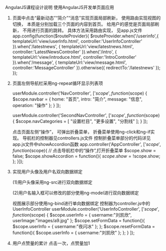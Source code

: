AngularJS课程设计说明
使用AngularJS开发单页面应用
1. 页面中点击“最新动态”“简介”“消息”实现页面局部刷新，
	使用路由实现视图的切换，
	本质是分别加载三个页面的内容到首页。
	给用户的感觉是页面局部刷新，
	不用进行页面的跳转。
	具体方法采用路由实现，
	见app.js文件
	app.config(function($routeProvider){
	$routeProvider.when('/userinfo',{
		templateUrl:'view/userInfo.html',
		controller:'UserInfoController'
	}).when('/latestnews', {
		templateUrl:'view/latestnews.html',
		controller:'LatestNewsController'
	}).when('/intro', {
		templateUrl:'view/introduce.html',
		controller:'IntroController'
	}).when('/message', {
		templateUrl:'view/message.html',
		controller:'MessageController'
	}).otherwise({
		redirectTo:'/latestnews'
	});
});
2. 页面左侧导航栏采用ng-repeat循环显示列表项

	userModule.controller('NavController', ['$scope',
	    function($scope) {
	        $scope.navbar = {
	            home: "首页",
	            intro: "简介",
	            message: "信息",
	            operation: "操作"
	        };
	    }
	]);

	userModule.controller('SecondNavController', ['$scope',
	    function($scope) {
	        $scope.navCategories = [
	            "设置栏目",
	            "更多设置",
	            "分割线"
	        ];
	    }
	]);
		
	点击页面左侧“操作”，
	可弹出折叠菜单，
	折叠菜单使用ng-click和ng-if实现。
	导航栏的控制器见controllers.js文件
	控制折叠菜单部分的代码详见
	app.js文件中showAccordion函数
		app.controller('AppController', ['$scope', function($scope){
			// 点击导航栏中的“操作”,打开折叠菜单
			$scope.show = false;
			$scope.showAccordion = function(){
				$scope.show = !$scope.show;
			};
		}]);

3.  实现用户头像及用户名双向数据绑定

	(1)用户头像采用ng-src进行双向数据绑定

	(2)用户名输入框可以修改的部分使用ng-model进行双向数据绑定

	视图展示部分使用ng-bind进行单向数据绑定
	控制器为controller.js中的UserInfoController
		userModule.controller('UserInfoController', ['$scope', 
	    function($scope) {
	        $scope.userInfo = {
	            username:"刘凯欣",
	            userImage:"images/a9.jpg"
	        };
	        $scope.setFormData = function(){
	            $scope.userInfo = {
	                username:"夜闪冰"
	            };
	        };
	        $scope.resetFormData = function(){
	            $scope.userInfo = {
	                username:"刘凯欣"
	            };
	        };
	    }
	]);

4.  用户点赞量的累计
	点击一次，点赞量加1
